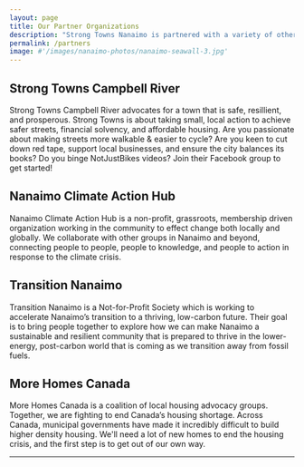 ```yaml
---
layout: page
title: Our Partner Organizations
description: "Strong Towns Nanaimo is partnered with a variety of other groups around town. We're thrilled to be working with other dedicated organizations in Nanaimo. Want to partner with us? Email partner@beautifulnanaimo.ca to get started."
permalink: /partners
image: #'/images/nanaimo-photos/nanaimo-seawall-3.jpg'
---
```


## Strong Towns Campbell River <a class="partner-link" href="https://www.facebook.com/groups/strongtownscr" target="_blank"><sup><i class="ion ion-md-exit"></i></sup></a>

Strong Towns Campbell River advocates for a town that is safe, resillient, and prosperous. Strong Towns is about taking small, local action to achieve safer streets, financial solvency, and affordable housing. Are you passionate about making streets more walkable & easier to cycle? Are you keen to cut down red tape, support local businesses, and ensure the city balances its books? Do you binge NotJustBikes videos? Join their Facebook group to get started!

## Nanaimo Climate Action Hub <a class="partner-link" href="https://www.nanaimoclimateaction.org" target="_blank"><sup><i class="ion ion-md-exit"></i></sup></a>

Nanaimo Climate Action Hub is a non-profit, grassroots, membership driven organization working in the community to effect change both locally and globally. We collaborate with other groups in Nanaimo and beyond, connecting people to people, people to knowledge, and people to action in response to the climate crisis. 

## Transition Nanaimo <a class="partner-link" href="https://transitionnanaimo.ca/" target="_blank"><sup><i class="ion ion-md-exit"></i></sup></a>

Transition Nanaimo is a Not-for-Profit Society which is working to accelerate Nanaimo’s transition to a thriving, low-carbon future. Their goal is to bring people together to explore how we can make Nanaimo a sustainable and resilient community that is prepared to thrive in the lower-energy, post-carbon world that is coming as we transition away from fossil fuels. 

## More Homes Canada <a class="partner-link" href="https://more-homes.vercel.app/" target="_blank"><sup><i class="ion ion-md-exit"></i></sup></a>

More Homes Canada is a coalition of local housing advocacy groups. Together, we are fighting to end Canada’s housing shortage. Across Canada, municipal governments have made it incredibly difficult to build higher density housing. We'll need a lot of new homes to end the housing crisis, and the first step is to get out of our own way.

***
